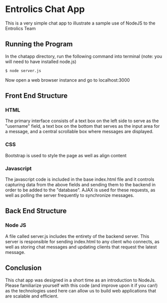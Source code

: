 # Entrolics Chat App

This is a very simple chat app to illustrate a sample use of NodeJS to the Entrolics Team

## Running the Program

In the chatapp directory, run the following command into terminal
(note: you will need to have installed node.js)

```
$ node server.js
```

Now open a web browser instance and go to localhost:3000

## Front End Structure

### HTML

The primary interface consists of a text box on the left side to serve as the "username" field, a text box on the bottom that serves as the input area for a message, and a central scrollable box where messages are displayed.

### CSS

Bootstrap is used to style the page as well as align content

### Javascript

The javascript code is included in the base index.html file and it controls capturing data from the above fields and sending them to the backend in order to be added to the "database".
AJAX is used for these requests, as well as polling the server frequently to synchronize messages. 

## Back End Structure

### Node JS

A file called server.js includes the entirety of the backend server. This server is responsible for sending index.html to any client who connects, as well as storing chat messages and updating clients that request the latest message.

## Conclusion

This chat app was designed in a short time as an introduction to NodeJs. Please familiarize yourself with this code (and improve upon it if you can!) as the technologies used here can allow us to build web applications that are scalable and efficient.
